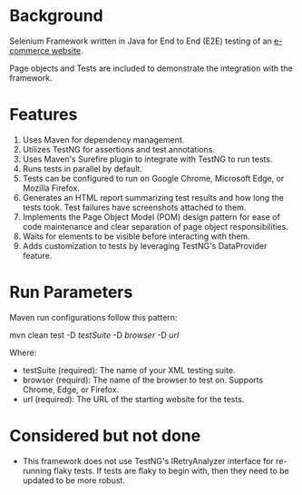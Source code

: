 # Background
Selenium Framework written in Java for End to End (E2E) testing of an [e-commerce website](https://www.rahulshettyacademy.com/loginpagePractise/). 

Page objects and Tests are included to demonstrate the integration with the framework.

# Features
1. Uses Maven for dependency management.
2. Utilizes TestNG for assertions and test annotations.
3. Uses Maven's Surefire plugin to integrate with TestNG to run tests.
4. Runs tests in parallel by default.
5. Tests can be configured to run on Google Chrome, Microsoft Edge, or Mozilla Firefox.
6. Generates an HTML report summarizing test results and how long the tests took. Test failures have screenshots attached to them.
7. Implements the Page Object Model (POM) design pattern for ease of code maintenance and clear separation of page object responsibilities.
8. Waits for elements to be visible before interacting with them.
9. Adds customization to tests by leveraging TestNG's DataProvider feature.

# Run Parameters
Maven run configurations follow this pattern: 

mvn clean test -D _testSuite_ -D _browser_ -D _url_

Where:
* testSuite (required): The name of your XML testing suite.
* browser (requird): The name of the browser to test on. Supports Chrome, Edge, or Firefox.
* url (required): The URL of the starting website for the tests.

# Considered but not done
* This framework does not use TestNG's IRetryAnalyzer interface for re-running flaky tests. If tests are flaky to begin with, then they need to be updated to be more robust.
